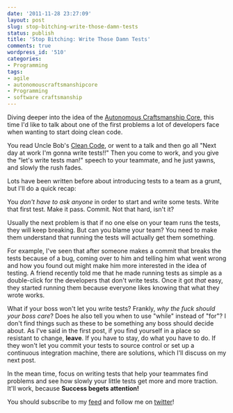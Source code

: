 ```yaml
---
date: '2011-11-28 23:27:09'
layout: post
slug: stop-bitching-write-those-damn-tests
status: publish
title: 'Stop Bitching: Write Those Damn Tests'
comments: true
wordpress_id: '510'
categories:
- Programming
tags:
- agile
- autonomouscraftsmanshipcore
- Programming
- software craftsmanship
---
```


Diving deeper into the idea of the [Autonomous Craftsmanship Core](http://www.codelord.net/2011/11/12/stop-bitching-the-autonomous-craftsmanship-core/), this time I'd like to talk about one of the first problems a lot of developers face when wanting to start doing clean code.

You read Uncle Bob's [Clean Code](http://www.amazon.com/gp/product/0132350882/ref=as_li_tf_tl?ie=UTF8&tag=thcodu02-20&linkCode=as2&camp=217145&creative=399369&creativeASIN=0132350882)<img src="http://www.assoc-amazon.com/e/ir?t=thcodu02-20&l=as2&o=1&a=0132350882&camp=217145&creative=399369" style="width: 0; height: 0; display: none; border: none !important;">, or went to a talk and then go all "Next day at work I'm gonna write tests!!" Then you come to work, and you give the "let's write tests man!" speech to your teammate, and he just yawns, and slowly the rush fades.

Lots have been written before about introducing tests to a team as a grunt, but I'll do a quick recap:

You _don't have to ask anyone_ in order to start and write some tests. Write that first test. Make it pass. Commit. Not that hard, isn't it?

Usually the next problem is that if no one else on your team runs the tests, they will keep breaking. But can you blame your team? You need to make them understand that running the tests will actually get them something.

For example, I've seen that after someone makes a commit that breaks the tests because of a bug, coming over to him and telling him what went wrong and how you found out might make him more interested in the idea of testing. A friend recently told me that he made running tests as simple as a double-click for the developers that don't write tests. Once it got _that_ easy, they started running them because everyone likes knowing that what they wrote works.

What if your boss won't let you write tests? Frankly, _why the fuck should your boss care_? Does he also tell you when to use "while" instead of "for"? I don't find things such as these to be something any boss should decide about. As I've said in the first post, if you find yourself in a place so resistant to change, **leave**. If you have to stay, do what you have to do. If they won't let you commit your tests to source control or set up a continuous integration machine, there are solutions, which I'll discuss on my next post.

In the mean time, focus on writing tests that help your teammates find problems and see how slowly your little tests get more and more traction. It'll work, because **Success begets attention!**

You should subscribe to my [feed](http://feeds.feedburner.com/TheCodeDump) and follow me on [twitter](http://twitter.com/avivby)!
